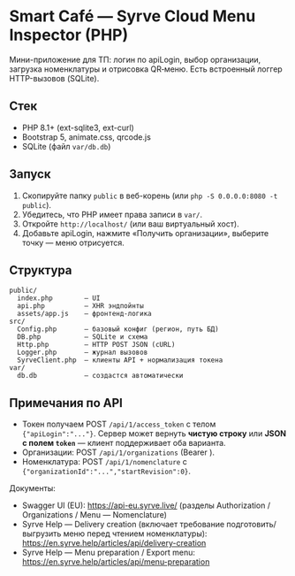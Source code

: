 # Smart Café — Syrve Cloud Menu Inspector (PHP)

Мини-приложение для ТП: логин по apiLogin, выбор организации, загрузка номенклатуры и отрисовка QR‑меню. Есть встроенный логгер HTTP-вызовов (SQLite).

## Стек
- PHP 8.1+ (ext-sqlite3, ext-curl)
- Bootstrap 5, animate.css, qrcode.js
- SQLite (файл `var/db.db`)

## Запуск
1. Скопируйте папку `public` в веб-корень (или `php -S 0.0.0.0:8080 -t public`).
2. Убедитесь, что PHP имеет права записи в `var/`.
3. Откройте `http://localhost/` (или ваш виртуальный хост).
4. Добавьте apiLogin, нажмите «Получить организации», выберите точку — меню отрисуется.

## Структура
```
public/
  index.php        — UI
  api.php          — XHR эндпойнты
  assets/app.js    — фронтенд-логика
src/
  Config.php       — базовый конфиг (регион, путь БД)
  DB.php           — SQLite и схема
  Http.php         — HTTP POST JSON (cURL)
  Logger.php       — журнал вызовов
  SyrveClient.php  — клиенты API + нормализация токена
var/
  db.db            — создастся автоматически
```

## Примечания по API
- Токен получаем POST `/api/1/access_token` с телом `{"apiLogin":"..."}`. Сервер может вернуть **чистую строку** или **JSON с полем `token`** — клиент поддерживает оба варианта.
- Организации: POST `/api/1/organizations` (Bearer <token>).
- Номенклатура: POST `/api/1/nomenclature` с `{"organizationId":"...","startRevision":0}`.

Документы:
- Swagger UI (EU): https://api-eu.syrve.live/  (разделы Authorization / Organizations / Menu — Nomenclature)
- Syrve Help — Delivery creation (включает требование подготовить/выгрузить меню перед чтением номенклатуры): https://en.syrve.help/articles/api/delivery-creation
- Syrve Help — Menu preparation / Export menu: https://en.syrve.help/articles/api/menu-preparation
